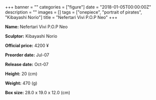 +++
banner = ""
categories = ["figure"]
date = "2018-01-05T00:00:00Z"
description = ""
images = []
tags = ["onepiece", "portrait of pirates", "Kibayashi Norio"]
title = "Nefertari Vivi P.O.P Neo"
+++

**Name:** Nefertari Vivi P.O.P Neo

**Sculptor:** Kibayashi Norio

**Official price:** 4200 ¥

**Preorder date:** Jul-07

**Release date:** Oct-07

**Height:** 20 (cm)

**Weight:** 470 (g)

**Box size:** 28.0 x 19.0 x 12.0 (cm)
